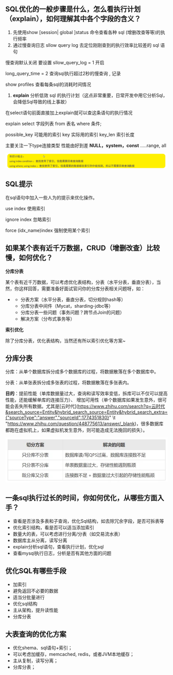 ## SQL优化的一般步骤是什么，怎么看执行计划（explain），如何理解其中各个字段的含义？

1. 先使用show [session| global ]status 命令查看各种 sql (增删改查等等)的执行频率
2. 通过慢查询日志 sllow query log 去定位刚刚查到的执行效率比较差的 sql 语句

慢查询默认关闭 要设置  sllow_query_log = 1 开启

long_query_time = 2 查询sql执行超过2秒的慢查询 , 记录

show profiles 查看每条sql的消耗时间情况 

1. **explain** 分析低效 sql 的执行计划（这点非常重要，日常开发中用它分析Sql，会降低Sql导致的线上事故）

在select语句前面直接加上explain就可以查这条语句的执行情况

explain select 字段列表 from 表名 where 条件; 

possible_key 可能用的索引 key 实际用的索引 key_len 索引长度

主要关注一下type连接类型 性能由好到差 **NULL，system，const** .....range, all

![img](assets/1648288698896-ae920791-9b65-4531-b60e-8085e8013830.png)

## SQL提示

在sql语句中加入一些人为的提示来优化操作。

use index 使用索引

ignore index 忽略索引

force (idx_name)index 强制使用某个索引

## 如果某个表有近千万数据，CRUD（增删改查）比较慢，如何优化？

**分库分表**

某个表有近千万数据，可以考虑优化表结构，分表（水平分表，垂直分表），当然，你这样回答，需要准备好面试官问你的分库分表相关问题呀，如：

- - 分表方案（水平分表，垂直分表，切分规则hash等）
  - 分库分表中间件（Mycat，sharding-jdbc等）
  - 分库分表一些问题（事务问题？跨节点Join的问题）
  - 解决方案（分布式事务等）

**索引优化**

除了分库分表，优化表结构，当然还有所以索引优化等方案~

## 分库分表

分库：从单个数据库拆分成多个数据库的过程，将数据散落在多个数据库中。

分表：从单张表拆分成多张表的过程，将数据散落在多张表内。

**目的**：提前性能（单库数据量过大，查询和读写效率变低，拆库可以不仅可以提高性能，还能缓解单库的连接压力）、 增加可用性（单个数据库如果发生意外，很可能会丢失所有数据。尤其是[云时代](https://www.zhihu.com/search?q=云时代&search_source=Entity&hybrid_search_source=Entity&hybrid_search_extra={"sourceType":"answer","sourceId":1774351830}" \t "https://www.zhihu.com/question/448775613/answer/_blank)，很多数据库都跑在虚拟机上，如果虚拟机发生意外，则可能造成无法挽回的损失）。

![img](assets/1647149877490-99b67ae8-3793-45e2-b99c-2a70f8aa8485.jpeg)

## 一条sql执行过长的时间，你如何优化，从哪些方面入手？

- 查看是否涉及多表和子查询，优化Sql结构，如去除冗余字段，是否可拆表等
- 优化索引结构，看是否可以适当添加索引
- 数量大的表，可以考虑进行分离/分表（如交易流水表）
- 数据库主从分离，读写分离
- explain分析sql语句，查看执行计划，优化sql
- 查看mysql执行日志，分析是否有其他方面的问题

## 优化SQL有哪些手段

- 加索引
- 避免返回不必要的数据
- 适当分批量进行
- 优化sql结构
- 主从架构，提升读性能
- 分库分表

## 大表查询的优化方案

- 优化shema、sql语句+索引；
- 可以考虑加缓存，memcached, redis，或者JVM本地缓存；
- 主从复制，读写分离；
- 分库分表；